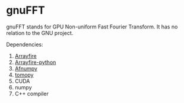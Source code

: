 gnuFFT
==========
gnuFFT stands for GPU Non-uniform Fast Fourier Transform. It has no relation to the GNU project.


Dependencies:

1. [Arrayfire](https://github.com/arrayfire/arrayfire)
2. [Arrayfire-python](https://github.com/arrayfire/arrayfire-python)
3. [Afnumpy](https://github.com/FilipeMaia/afnumpy/tree/master/afnumpy)
4. [tomopy](https://github.com/tomopy/tomopy)
5. CUDA 
6. numpy
7. C++ compiler